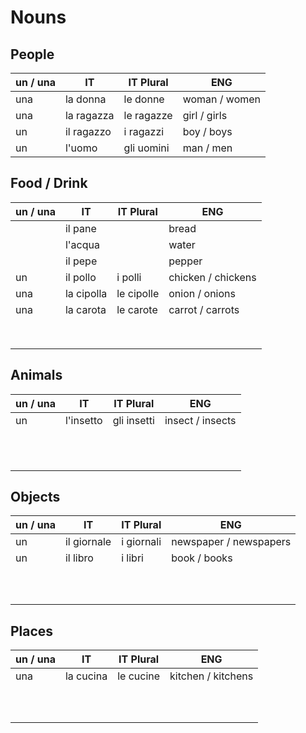 # Nouns

## People
| un / una | IT | IT Plural | ENG |
| -- | -- | -- | -- |
| una | la donna | le donne | woman / women |
| una | la ragazza | le ragazze | girl / girls |
| un | il ragazzo | i ragazzi | boy / boys |
| un | l'uomo | gli uomini | man / men |

## Food / Drink
| un / una | IT | IT Plural | ENG |
| -- | -- | -- | -- |
|  | il pane |  | bread |
|  | l'acqua |  | water |
|  | il pepe |  | pepper |
| un | il pollo | i polli | chicken / chickens |
| una | la cipolla | le cipolle | onion / onions |
| una | la carota | le carote | carrot / carrots |
|  |  |  |  |
|  |  |  |  |
|  |  |  |  |
|  |  |  |  |
|  |  |  |  |
|  |  |  |  |
|  |  |  |  |
|  |  |  |  |

## Animals
| un / una | IT | IT Plural | ENG |
| -- | -- | -- | -- |
| un | l'insetto | gli insetti | insect / insects |
|  |  |  |  |
|  |  |  |  |
|  |  |  |  |
|  |  |  |  |
|  |  |  |  |
|  |  |  |  |
|  |  |  |  |
|  |  |  |  |
|  |  |  |  |
|  |  |  |  |
|  |  |  |  |

## Objects
| un / una | IT | IT Plural | ENG |
| -- | -- | -- | -- |
| un | il giornale | i giornali | newspaper / newspapers |
| un | il libro | i libri | book / books |
|  |  |  |  |
|  |  |  |  |
|  |  |  |  |
|  |  |  |  |
|  |  |  |  |
|  |  |  |  |
|  |  |  |  |
|  |  |  |  |
|  |  |  |  |
|  |  |  |  |

## Places
| un / una | IT | IT Plural | ENG |
| -- | -- | -- | -- |
| una | la cucina | le cucine | kitchen / kitchens |
|  |  |  |  |
|  |  |  |  |
|  |  |  |  |
|  |  |  |  |
|  |  |  |  |
|  |  |  |  |
|  |  |  |  |
|  |  |  |  |
|  |  |  |  |
|  |  |  |  |